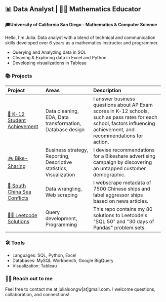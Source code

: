 ## 📊 Data Analyst | 👩‍🏫 Mathematics Educator 
#### 🎓University of California San Diego - Mathematics & Computer Science 

Hello, I'm Julia. Data analyst with a blend of technical and communication skills developed over 6 years as a mathematics instructor and programmer.
- Querying and Analyzing data in SQL
- Cleaning & Exploring data in Excel and Python
- Developing visualizations in Tableau 

### 📚 Projects

| Project | Areas | Description |
| :--- | :--- | :--- |
| [🏫 K-12 Student Achievement](https://github.com/julialuongw/Student-AP-Data-Analysis) | Data cleaning, EDA, Data transformation, Database design | I answer business questions about AP Exam scores in K-12 schools, such as pass rates for each school, factors influencing achievement, and recommendations for action.|
| [🚲 Bike-Sharing](https://github.com/julialuongw/Descriptive-Analysis-on-Bike-Share-Data) | Business strategy, Reporting, Descriptive statistics, Visualization | I devise recommendations for a Bikeshare advertising campaign by discovering an untapped customer demographic. |
| [🚢 South China Sea Conflicts](https://github.com/julialuongw/South-China-Sea-Vessels-Data-Wrangling) | Data wrangling, Web scraping | I webscrape metadata of 7500 Chinese ships and label aggressor ships based on news articles. |
| [👩‍💻 Leetcode Solutions](https://github.com/julialuongw/Leetcode-SQL-Pandas-Problem-Sets) | Query development, Programming | This repo contains my 80 solutions to Leetcode's "SQL 50" and "30 days of Pandas" problem sets. |


### 🛠️ Tools
- Languages: SQL, Python, Excel
- Databases: MySQL Workbench, Google BigQuery
- Visualization: Tableau

### 👋🏻 Reach out to me

Feel free to contact me at julialuongw[at]gmail.com. I welcome questions, collaboration, and connections! 

<!--
**julialuongw/julialuongw** is a ✨ _special_ ✨ repository because its `README.md` (this file) appears on your GitHub profile.

Here are some ideas to get you started:

- 🔭 I’m currently working on ...
- 🌱 I’m currently learning ...
- 👯 I’m looking to collaborate on ...
- 🤔 I’m looking for help with ...
- 💬 Ask me about ...
- 📫 How to reach me: ...
- 😄 Pronouns: ...
- ⚡ Fun fact: ...
-->
